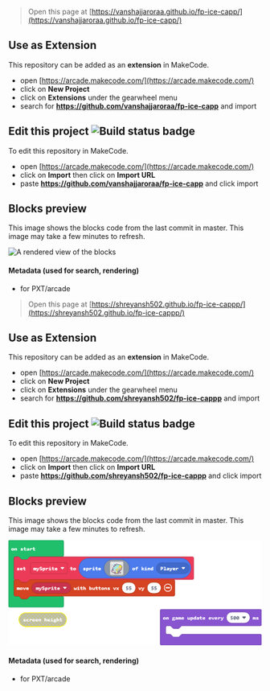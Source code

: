  


> Open this page at [https://vanshajjaroraa.github.io/fp-ice-capp/](https://vanshajjaroraa.github.io/fp-ice-capp/)

## Use as Extension

This repository can be added as an **extension** in MakeCode.

* open [https://arcade.makecode.com/](https://arcade.makecode.com/)
* click on **New Project**
* click on **Extensions** under the gearwheel menu
* search for **https://github.com/vanshajjaroraa/fp-ice-capp** and import

## Edit this project ![Build status badge](https://github.com/vanshajjaroraa/fp-ice-capp/workflows/MakeCode/badge.svg)

To edit this repository in MakeCode.

* open [https://arcade.makecode.com/](https://arcade.makecode.com/)
* click on **Import** then click on **Import URL**
* paste **https://github.com/vanshajjaroraa/fp-ice-capp** and click import

## Blocks preview

This image shows the blocks code from the last commit in master.
This image may take a few minutes to refresh.

![A rendered view of the blocks](https://github.com/vanshajjaroraa/fp-ice-capp/raw/master/.github/makecode/blocks.png)

#### Metadata (used for search, rendering)

* for PXT/arcade
<script src="https://makecode.com/gh-pages-embed.js"></script><script>makeCodeRender("{{ site.makecode.home_url }}", "{{ site.github.owner_name }}/{{ site.github.repository_name }}");</script>



> Open this page at [https://shreyansh502.github.io/fp-ice-cappp/](https://shreyansh502.github.io/fp-ice-cappp/)

## Use as Extension

This repository can be added as an **extension** in MakeCode.

* open [https://arcade.makecode.com/](https://arcade.makecode.com/)
* click on **New Project**
* click on **Extensions** under the gearwheel menu
* search for **https://github.com/shreyansh502/fp-ice-cappp** and import

## Edit this project ![Build status badge](https://github.com/shreyansh502/fp-ice-cappp/workflows/MakeCode/badge.svg)

To edit this repository in MakeCode.

* open [https://arcade.makecode.com/](https://arcade.makecode.com/)
* click on **Import** then click on **Import URL**
* paste **https://github.com/shreyansh502/fp-ice-cappp** and click import

## Blocks preview

This image shows the blocks code from the last commit in master.
This image may take a few minutes to refresh.

![A rendered view of the blocks](https://github.com/shreyansh502/fp-ice-cappp/raw/master/.github/makecode/blocks.png)

#### Metadata (used for search, rendering)

* for PXT/arcade
<script src="https://makecode.com/gh-pages-embed.js"></script><script>makeCodeRender("{{ site.makecode.home_url }}", "{{ site.github.owner_name }}/{{ site.github.repository_name }}");</script>
